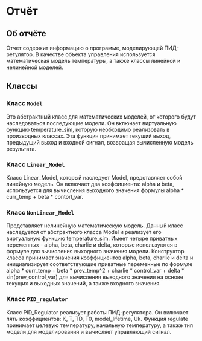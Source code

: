 # Отчёт

## Об отчёте 

Отчет содержит информацию о программе, моделирующей ПИД-регулятор. В качестве объекта управления используется математическая модель температуры, а также классы линейной и нелинейной моделей.
## Классы

### Класс `Model`

Это абстрактный класс для математических моделей, от которого будут наследоваться последующие модели. Он включает виртуальную функцию temperature_sim, которую необходимо реализовать в производных классах. Эта функция принимает текущий выход, предыдущий выход и входной сигнал, возвращая вычисленную модель результата.

### Класс `Linear_Model`

Класс Linear_Model, который наследует Model, представляет собой линейную модель. Он включает два коэффициента: alpha и beta, используется для вычисления выходного значения формулы alpha * curr_temp + beta * contorl_var.

### Класс `NonLinear_Model`

Представляет нелинейную математическую модель. Данный класс наследуется от абстрактного класса Model и реализует его виртуальную функцию temperature_sim. Имеет четыре приватных переменных - alpha, beta, charlie и delta, которые используются в формуле для вычисления выходного значения модели. Конструктор класса принимает значения коэффициентов alpha, beta, charlie и delta и инициализирует соответствующие приватные переменные по формуле alpha * curr_temp + beta * prev_temp^2 + charlie * control_var + delta * sin(prev_control_var) для вычисления выходного значения на основе текущих и выходных значений, а также входного значения.

### Класс `PID_regulator`

Класс PID_Regulator реализует работы ПИД-регулятора. Он включает пять коэффициентов: K, T, TD, T0, model_lifetime, Uk. Функция regulate принимает целевую температуру, начальную температуру, а также тип модели для моделирования и вычисляет управляющий сигнал.
